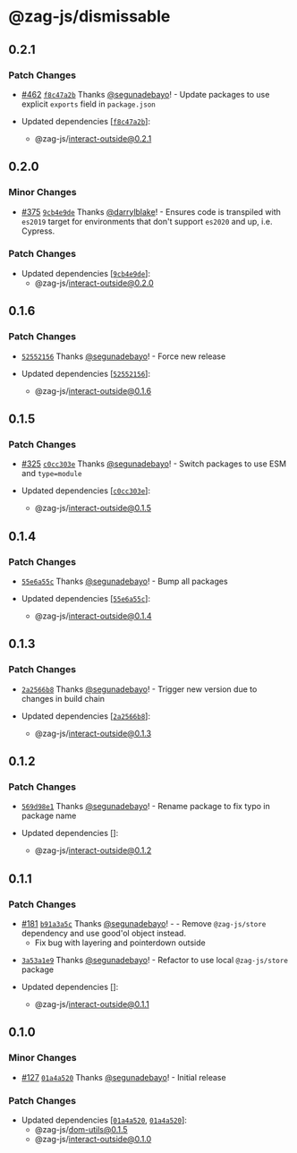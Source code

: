 # @zag-js/dismissable

## 0.2.1

### Patch Changes

- [#462](https://github.com/chakra-ui/zag/pull/462)
  [`f8c47a2b`](https://github.com/chakra-ui/zag/commit/f8c47a2b4442bfadc4d98315a8c1ac4aa4020822) Thanks
  [@segunadebayo](https://github.com/segunadebayo)! - Update packages to use explicit `exports` field in `package.json`

- Updated dependencies [[`f8c47a2b`](https://github.com/chakra-ui/zag/commit/f8c47a2b4442bfadc4d98315a8c1ac4aa4020822)]:
  - @zag-js/interact-outside@0.2.1

## 0.2.0

### Minor Changes

- [#375](https://github.com/chakra-ui/zag/pull/375)
  [`9cb4e9de`](https://github.com/chakra-ui/zag/commit/9cb4e9de28a3c6666860bc068c86be67a3b1a2ca) Thanks
  [@darrylblake](https://github.com/darrylblake)! - Ensures code is transpiled with `es2019` target for environments
  that don't support `es2020` and up, i.e. Cypress.

### Patch Changes

- Updated dependencies [[`9cb4e9de`](https://github.com/chakra-ui/zag/commit/9cb4e9de28a3c6666860bc068c86be67a3b1a2ca)]:
  - @zag-js/interact-outside@0.2.0

## 0.1.6

### Patch Changes

- [`52552156`](https://github.com/chakra-ui/zag/commit/52552156ded1b00f873576f52b11d0414f5dfee7) Thanks
  [@segunadebayo](https://github.com/segunadebayo)! - Force new release

- Updated dependencies [[`52552156`](https://github.com/chakra-ui/zag/commit/52552156ded1b00f873576f52b11d0414f5dfee7)]:
  - @zag-js/interact-outside@0.1.6

## 0.1.5

### Patch Changes

- [#325](https://github.com/chakra-ui/zag/pull/325)
  [`c0cc303e`](https://github.com/chakra-ui/zag/commit/c0cc303e9824ea395c06d9faa699d23e19ef6538) Thanks
  [@segunadebayo](https://github.com/segunadebayo)! - Switch packages to use ESM and `type=module`

- Updated dependencies [[`c0cc303e`](https://github.com/chakra-ui/zag/commit/c0cc303e9824ea395c06d9faa699d23e19ef6538)]:
  - @zag-js/interact-outside@0.1.5

## 0.1.4

### Patch Changes

- [`55e6a55c`](https://github.com/chakra-ui/zag/commit/55e6a55c37a60eea5caa446270cd1f6012d7363d) Thanks
  [@segunadebayo](https://github.com/segunadebayo)! - Bump all packages

- Updated dependencies [[`55e6a55c`](https://github.com/chakra-ui/zag/commit/55e6a55c37a60eea5caa446270cd1f6012d7363d)]:
  - @zag-js/interact-outside@0.1.4

## 0.1.3

### Patch Changes

- [`2a2566b8`](https://github.com/chakra-ui/zag/commit/2a2566b8be1441ae98215bec594e4c996f3b8aaf) Thanks
  [@segunadebayo](https://github.com/segunadebayo)! - Trigger new version due to changes in build chain

- Updated dependencies [[`2a2566b8`](https://github.com/chakra-ui/zag/commit/2a2566b8be1441ae98215bec594e4c996f3b8aaf)]:
  - @zag-js/interact-outside@0.1.3

## 0.1.2

### Patch Changes

- [`569d98e1`](https://github.com/chakra-ui/zag/commit/569d98e186dc95c97b1b897b6cc0183065646031) Thanks
  [@segunadebayo](https://github.com/segunadebayo)! - Rename package to fix typo in package name

- Updated dependencies []:
  - @zag-js/interact-outside@0.1.2

## 0.1.1

### Patch Changes

- [#181](https://github.com/chakra-ui/zag/pull/181)
  [`b91a3a5c`](https://github.com/chakra-ui/zag/commit/b91a3a5cb56f4e25c46fdfcf8ff0fe0a41d75e66) Thanks
  [@segunadebayo](https://github.com/segunadebayo)! - - Remove `@zag-js/store` dependency and use good'ol object
  instead.
  - Fix bug with layering and pointerdown outside

* [`3a53a1e9`](https://github.com/chakra-ui/zag/commit/3a53a1e97306a9fedf1706b95f8e38b03750c2f3) Thanks
  [@segunadebayo](https://github.com/segunadebayo)! - Refactor to use local `@zag-js/store` package

* Updated dependencies []:
  - @zag-js/interact-outside@0.1.1

## 0.1.0

### Minor Changes

- [#127](https://github.com/chakra-ui/zag/pull/127)
  [`01a4a520`](https://github.com/chakra-ui/zag/commit/01a4a520abdc2ec88b205acee6d1b25265d5fd3f) Thanks
  [@segunadebayo](https://github.com/segunadebayo)! - Initial release

### Patch Changes

- Updated dependencies [[`01a4a520`](https://github.com/chakra-ui/zag/commit/01a4a520abdc2ec88b205acee6d1b25265d5fd3f),
  [`01a4a520`](https://github.com/chakra-ui/zag/commit/01a4a520abdc2ec88b205acee6d1b25265d5fd3f)]:
  - @zag-js/dom-utils@0.1.5
  - @zag-js/interact-outside@0.1.0
